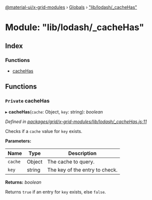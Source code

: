 [@material-ui/x-grid-modules](../README.md) › [Globals](../globals.md) › ["lib/lodash/\_cacheHas"](_lib_lodash__cachehas_.md)

# Module: "lib/lodash/\_cacheHas"

## Index

### Functions

- [cacheHas](_lib_lodash__cachehas_.md#private-cachehas)

## Functions

### `Private` cacheHas

▸ **cacheHas**(`cache`: Object, `key`: string): _boolean_

_Defined in [packages/grid/x-grid-modules/lib/lodash/\_cacheHas.js:11](https://github.com/mui-org/material-ui-x/blob/a679779/packages/grid/x-grid-modules/lib/lodash/_cacheHas.js#L11)_

Checks if a `cache` value for `key` exists.

**Parameters:**

| Name    | Type   | Description                    |
| ------- | ------ | ------------------------------ |
| `cache` | Object | The cache to query.            |
| `key`   | string | The key of the entry to check. |

**Returns:** _boolean_

Returns `true` if an entry for `key` exists, else `false`.
